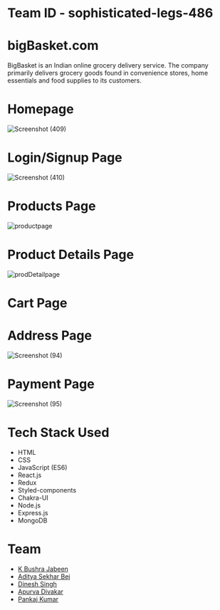 # Team ID - sophisticated-legs-486

# bigBasket.com

BigBasket is an Indian online grocery delivery service.
The company primarily delivers grocery goods found in 
convenience stores, home essentials and food supplies to its customers.

# Homepage
![Screenshot (409)](https://user-images.githubusercontent.com/74173626/187077792-2ca96520-3d2d-4e64-a864-38a3358c2469.png)

# Login/Signup Page
![Screenshot (410)](https://user-images.githubusercontent.com/74173626/187077797-14d2fc1b-fed4-4ddb-a3ea-8701be164c0d.png)

# Products Page
![productpage](https://user-images.githubusercontent.com/74173626/187077608-4baf8e02-7722-4c65-9158-2a92f62a6b7c.png)

# Product Details Page
![prodDetailpage](https://user-images.githubusercontent.com/74173626/187077682-0e2ef17e-e1a5-4d6e-ab2f-4caf19ec0558.png)

# Cart Page


# Address Page
![Screenshot (94)](https://user-images.githubusercontent.com/74173626/187077902-7fbb4d35-b2fa-49f6-a00f-937df8b9d759.png)

# Payment Page
![Screenshot (95)](https://user-images.githubusercontent.com/74173626/187077905-1b58ba68-73bf-41b5-9be4-f5531a3305d2.png)

# Tech Stack Used

- HTML
- CSS
- JavaScript (ES6) 
- React.js
- Redux
- Styled-components
- Chakra-UI
- Node.js
- Express.js
- MongoDB

# Team

- [K Bushra Jabeen](https://github.com/bushrajabeenk) 
- [Aditya Sekhar Bej](https://github.com/adityasekharbej)
- [Dinesh Singh](https://github.com/CYNO28)
- [Apurva Divakar](https://github.com/APURVA-DIVAKAR)
- [Pankaj Kumar](https://github.com/Dreamboy-26)

